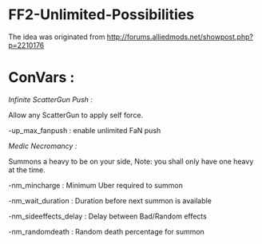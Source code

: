 # FF2-Unlimited-Possibilities

The idea was originated from http://forums.alliedmods.net/showpost.php?p=2210176

# ConVars :

*Infinite ScatterGun Push :*

Allow any ScatterGun to apply self force.

-up_max_fanpush : enable unlimited FaN push


*Medic Necromancy :*

Summons a heavy to be on your side, Note: you shall only have one heavy at the time.

-nm_mincharge : Minimum Uber required to summon

-nm_wait_duration : Duration before next summon is available

-nm_sideeffects_delay : Delay between Bad/Random effects

-nm_randomdeath : Random death percentage for summon

